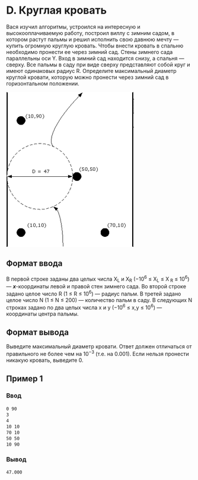 # D. Круглая кровать

Вася изучил алгоритмы, устроился на интересную и высокооплачиваемую работу, построил виллу с зимним садом, в котором
растут пальмы и решил исполнить свою давнюю мечту — купить огромную круглую кровать.
Чтобы внести кровать в спальню необходимо пронести ее через зимний сад. Стены зимнего сада параллельны оси Y. Вход в
зимний сад находится снизу, а спальня — сверху. Все пальмы в саду при виде сверху представляют собой круг и имеют
одинаковых радиус R.
Определите максимальный диаметр круглой кровати, которую можно пронести через зимний сад в горизонтальном положении.

![statement-image_6.png](..%2F.res%2Fstatement-image_6.png)

## Формат ввода

В первой строке заданы два целых числа X<sub>L</sub> и X<sub>R</sub> (−10<sup>6</sup> ≤ X<sub>L</sub> ≤ X<sub>
R</sub> ≤ 10<sup>6</sup>) — **_x_**-координаты левой и правой стен зимнего сада.
Во второй строке задано целое число R (1 ≤ R ≤ 10<sup>6</sup>) — радиус пальм.
В третей задано целое число N (1 ≤ N ≤ 200) — количество пальм в саду.
В следующих N строках задано по два целых числа x и y (−10<sup>6</sup> ≤ x,y ≤ 10<sup>6</sup>) — координаты центра
пальмы.

## Формат вывода

Выведите максимальный диаметр кровати. Ответ должен отличаться от правильного не более чем на 10<sup>−3</sup> (т.е. на
0.001).
Если нельзя пронести никакую кровать, выведите 0.

## Пример 1

### Ввод

    0 90
    3
    4
    10 10
    70 10
    50 50
    10 90


### Вывод

    47.000
